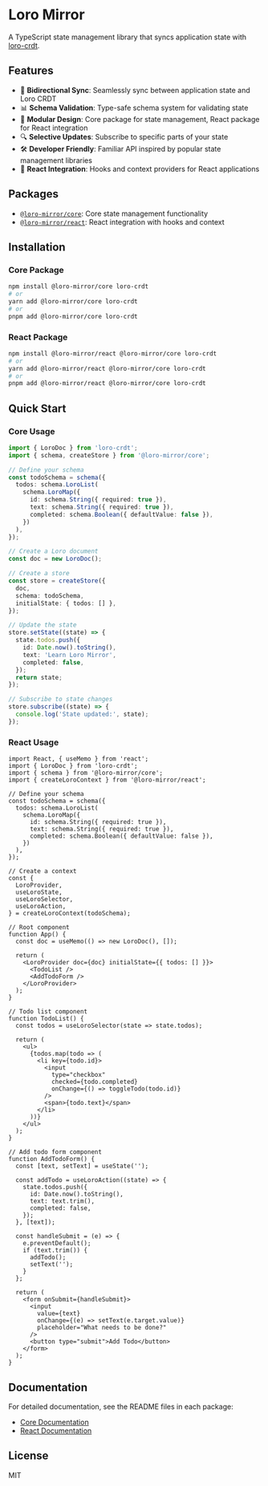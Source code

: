 # Loro Mirror

A TypeScript state management library that syncs application state with [loro-crdt](https://github.com/loro-dev/loro).

## Features

- 🔄 **Bidirectional Sync**: Seamlessly sync between application state and Loro CRDT
- 📊 **Schema Validation**: Type-safe schema system for validating state
- 🧩 **Modular Design**: Core package for state management, React package for React integration
- 🔍 **Selective Updates**: Subscribe to specific parts of your state
- 🛠️ **Developer Friendly**: Familiar API inspired by popular state management libraries
- 📱 **React Integration**: Hooks and context providers for React applications

## Packages

- [`@loro-mirror/core`](./packages/core): Core state management functionality
- [`@loro-mirror/react`](./packages/react): React integration with hooks and context

## Installation

### Core Package

```bash
npm install @loro-mirror/core loro-crdt
# or
yarn add @loro-mirror/core loro-crdt
# or
pnpm add @loro-mirror/core loro-crdt
```

### React Package

```bash
npm install @loro-mirror/react @loro-mirror/core loro-crdt
# or
yarn add @loro-mirror/react @loro-mirror/core loro-crdt
# or
pnpm add @loro-mirror/react @loro-mirror/core loro-crdt
```

## Quick Start

### Core Usage

```typescript
import { LoroDoc } from 'loro-crdt';
import { schema, createStore } from '@loro-mirror/core';

// Define your schema
const todoSchema = schema({
  todos: schema.LoroList(
    schema.LoroMap({
      id: schema.String({ required: true }),
      text: schema.String({ required: true }),
      completed: schema.Boolean({ defaultValue: false }),
    })
  ),
});

// Create a Loro document
const doc = new LoroDoc();

// Create a store
const store = createStore({
  doc,
  schema: todoSchema,
  initialState: { todos: [] },
});

// Update the state
store.setState((state) => {
  state.todos.push({
    id: Date.now().toString(),
    text: 'Learn Loro Mirror',
    completed: false,
  });
  return state;
});

// Subscribe to state changes
store.subscribe((state) => {
  console.log('State updated:', state);
});
```

### React Usage

```tsx
import React, { useMemo } from 'react';
import { LoroDoc } from 'loro-crdt';
import { schema } from '@loro-mirror/core';
import { createLoroContext } from '@loro-mirror/react';

// Define your schema
const todoSchema = schema({
  todos: schema.LoroList(
    schema.LoroMap({
      id: schema.String({ required: true }),
      text: schema.String({ required: true }),
      completed: schema.Boolean({ defaultValue: false }),
    })
  ),
});

// Create a context
const {
  LoroProvider,
  useLoroState,
  useLoroSelector,
  useLoroAction,
} = createLoroContext(todoSchema);

// Root component
function App() {
  const doc = useMemo(() => new LoroDoc(), []);
  
  return (
    <LoroProvider doc={doc} initialState={{ todos: [] }}>
      <TodoList />
      <AddTodoForm />
    </LoroProvider>
  );
}

// Todo list component
function TodoList() {
  const todos = useLoroSelector(state => state.todos);
  
  return (
    <ul>
      {todos.map(todo => (
        <li key={todo.id}>
          <input
            type="checkbox"
            checked={todo.completed}
            onChange={() => toggleTodo(todo.id)}
          />
          <span>{todo.text}</span>
        </li>
      ))}
    </ul>
  );
}

// Add todo form component
function AddTodoForm() {
  const [text, setText] = useState('');
  
  const addTodo = useLoroAction((state) => {
    state.todos.push({
      id: Date.now().toString(),
      text: text.trim(),
      completed: false,
    });
  }, [text]);
  
  const handleSubmit = (e) => {
    e.preventDefault();
    if (text.trim()) {
      addTodo();
      setText('');
    }
  };
  
  return (
    <form onSubmit={handleSubmit}>
      <input
        value={text}
        onChange={(e) => setText(e.target.value)}
        placeholder="What needs to be done?"
      />
      <button type="submit">Add Todo</button>
    </form>
  );
}
```

## Documentation

For detailed documentation, see the README files in each package:

- [Core Documentation](./packages/core/README.md)
- [React Documentation](./packages/react/README.md)

## License

MIT

